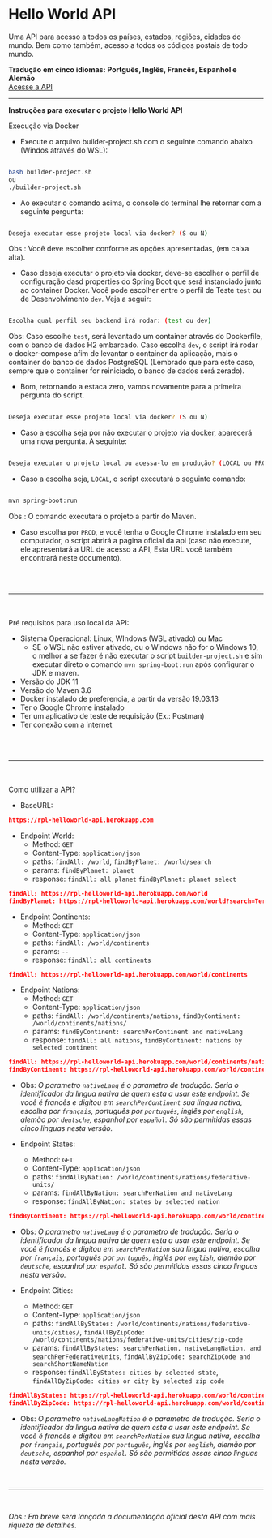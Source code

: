 <h1>Hello World API</h1>
<p>Uma API para acesso a todos os países, estados, regiões, cidades do mundo. Bem como também, acesso a todos os códigos postais de todo mundo.</p>
<strong>Tradução em cinco idiomas: Portguẽs, Inglês, Francês, Espanhol e Alemão</strong>
<br/>
<a href="https://rpl-helloworld-api.herokuapp.com/world">Acesse a API</a>
<hr/>

**Instruções para executar o projeto Hello World API**




Execução via Docker


 -  Execute o arquivo builder-project.sh com o seguinte comando abaixo (Windos através do WSL):

```bash

bash builder-project.sh
ou
./builder-project.sh

```

-   Ao executar o comando acima, o console do terminal lhe retornar com a seguinte pergunta:

```bash

Deseja executar esse projeto local via docker? (S ou N)

```
Obs.: Você deve escolher conforme as opções apresentadas, (em caixa alta).
<br/>


- Caso deseja executar o projeto via docker, deve-se escolher o perfil de configuração dasd properties do Spring Boot que 
será instanciado junto ao container Docker. Você pode escolher entre o perfil de Teste `test` ou de Desenvolvimento `dev`. 
Veja a seguir:


```bash

Escolha qual perfil seu backend irá rodar: (test ou dev)

```
Obs: Caso escolhe `test`, será levantado um container através do Dockerfile, com o banco de dados H2 embarcado.
Caso escolha `dev`, o script irá rodar o docker-compose afim de levantar o container da aplicação, mais o container do banco de dados PostgreSQL 
(Lembrado que para este caso, sempre que o container for reiniciado, o banco de dados será zerado).
<br/>


- Bom, retornando a estaca zero, vamos novamente para a primeira pergunta do script.

```bash

Deseja executar esse projeto local via docker? (S ou N)

```

- Caso a escolha seja por não executar o projeto via docker, aparecerá uma nova pergunta. A seguinte:

```bash

Deseja executar o projeto local ou acessa-lo em produção? (LOCAL ou PROD)

```

- Caso a escolha seja, `LOCAL`, o script executará o seguinte comando:

```bash

mvn spring-boot:run

```
Obs.: O comando executará o projeto a partir do Maven.

- Caso escolha por `PROD`, e você tenha o Google Chrome instalado em seu computador, o script abrirá a pagina oficial da api 
(caso não execute, ele apresentará a URL de acesso a API, Esta URL você também encontrará neste documento).
<br/>
<br/>
<hr/>
<br/>
<br/>
Pré requisitos para uso local da API:

- Sistema Operacional: Linux, WIndows (WSL ativado) ou Mac
    - SE o WSL não estiver ativado, ou o Windows não for o Windows 10, o melhor a se fazer é não executar 
    o script `builder-project.sh` e sim executar direto o comando `mvn spring-boot:run` após configurar o JDK e maven.
- Versão do JDK 11
- Versão do Maven 3.6
- Docker instalado de preferencia, a partir da versão 19.03.13
- Ter o Google Chrome instalado
- Ter um aplicativo de teste de requisição (Ex.: Postman)
- Ter conexão com a internet
<br/>
<br/>
<hr/>
<br/>
<br/>
Como utilizar a API?

- BaseURL:

```json
https://rpl-helloworld-api.herokuapp.com
```

- Endpoint World:
    - Method: `GET`
    - Content-Type: `application/json`
    - paths: `findAll: /world`, `findByPlanet: /world/search`
    - params: `findByPlanet: planet`
    - response: `findAll: all planet` `findByPlanet: planet select`


```json
findAll: https://rpl-helloworld-api.herokuapp.com/world
findByPlanet: https://rpl-helloworld-api.herokuapp.com/world?search=Terra
```

- Endpoint Continents:
    - Method: `GET`
    - Content-Type: `application/json`
    - paths: `findAll: /world/continents`
    - params: `--`
    - response: `findAll: all continents`


```json
findAll: https://rpl-helloworld-api.herokuapp.com/world/continents
```

- Endpoint Nations:
    - Method: `GET`
    - Content-Type: `application/json`
    - paths: `findAll: /world/continents/nations`, `findByContinent: /world/continents/nations/`
    - params: `findByContinent: searchPerContinent and nativeLang`
    - response: `findAll: all nations`, `findByContinent: nations by selected continent`


```json
findAll: https://rpl-helloworld-api.herokuapp.com/world/continents/nations
findByContinent: https://rpl-helloworld-api.herokuapp.com/world/continents/nations/?searchPerContinent=Afrika&nativeLang=deutsche
```
- Obs: _O parametro `nativeLang` é o parametro de tradução. Seria o identificador da lingua nativa de quem esta a usar este endpoint.
Se você é francês e digitou em `searchPerContinent` sua lingua nativa, escolha por `français`, português por `português`, inglês por `english`, alemão por `deutsche`, espanhol por `español`. 
Só são permitidas essas cinco linguas nesta versão._ 

- Endpoint States:
    - Method: `GET`
    - Content-Type: `application/json`
    - paths: `findAllByNation: /world/continents/nations/federative-units/`
    - params: `findAllByNation: searchPerNation and nativeLang`
    - response: `findAllByNation: states by selected nation`


```json
findByContinent: https://rpl-helloworld-api.herokuapp.com/world/continents/nations/federative-units/?searchPerNation=Trinidad%20and%20Tobago&nativeLang=english
```
- Obs: _O parametro `nativeLang` é o parametro de tradução. Seria o identificador da lingua nativa de quem esta a usar este endpoint.
Se você é francês e digitou em `searchPerNation` sua lingua nativa, escolha por `français`, português por `português`, inglês por `english`, alemão por `deutsche`, espanhol por `español`. 
Só são permitidas essas cinco linguas nesta versão._ 

- Endpoint Cities:
    - Method: `GET`
    - Content-Type: `application/json`
    - paths: `findAllByStates: /world/continents/nations/federative-units/cities/`, `findAllByZipCode: /world/continents/nations/federative-units/cities/zip-code`
    - params: `findAllByStates: searchPerNation, nativeLangNation, and searchPerFederativeUnits`, `findAllByZipCode: searchZipCode and searchShortNameNation`
    - response: `findAllByStates: cities by selected state`, `findAllByZipCode: cities or city by selected zip code`


```json
findAllByStates: https://rpl-helloworld-api.herokuapp.com/world/continents/nations/federative-units/cities/?searchPerNation=Brasil&nativeLangNation=português&searchPerFederativeUnits=Bahia
findAllByZipCode: https://rpl-helloworld-api.herokuapp.com/world/continents/nations/federative-units/cities/zip-code?searchZipCode=25800-000&searchShortNameNation=BR
```
- Obs: _O parametro `nativeLangNation` é o parametro de tradução. Seria o identificador da lingua nativa de quem esta a usar este endpoint.
Se você é francês e digitou em `searchPerNation` sua lingua nativa, escolha por `français`, português por `português`, inglês por `english`, alemão por `deutsche`, espanhol por `español`. 
Só são permitidas essas cinco linguas nesta versão._ 

<br/>
<hr/>
<br/>




_Obs.: Em breve será lançada a documentação oficial desta API com  mais riqueza de detalhes._